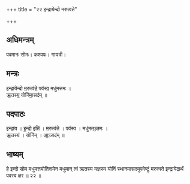 +++
title = "२२ इन्द्रायेन्दो मरुत्वते"

+++
## अधिमन्त्रम्
पवमानः सोमः। कश्यपः। गायत्री।

## मन्त्रः
इन्द्रा॑येन्दो म॒रुत्व॑ते॒ पव॑स्व॒ मधु॑मत्तमः ।  
ऋ॒तस्य॒ योनि॑मा॒सद॑म् ॥

## पदपाठः
इन्द्रा॑य । इ॒न्दो॒ इति॑ । म॒रुत्व॑ते । पव॑स्व । मधु॑मत्ऽतमः ।  
ऋ॒तस्य॑ । योनि॑म् । आ॒ऽसद॑म् ॥

## भाष्यम्
हे इन्दो सोम मधुमत्तमोतिशयेन मधुमान् त्वं ऋतस्य यज्ञस्य योनिं स्थानमासदमुपवेष्टुं मरुत्वते इन्द्रायेद्रार्थं पवस्व क्षर ॥ २२ ॥